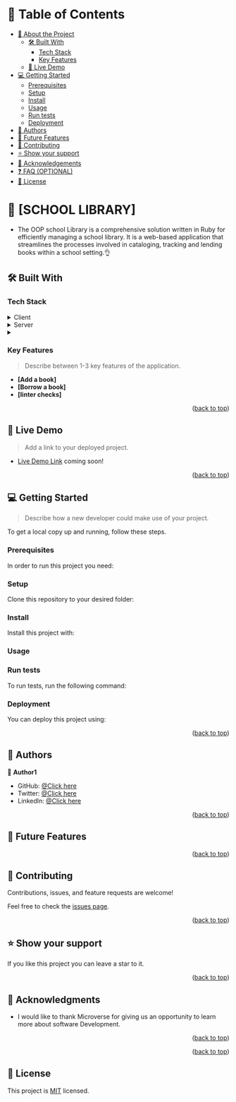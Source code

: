 <a name="readme-top"></a>


# 📗 Table of Contents

- [📖 About the Project](#about-project)
  - [🛠 Built With](#built-with)
    - [Tech Stack](#tech-stack)
    - [Key Features](#key-features)
  - [🚀 Live Demo](#live-demo)
- [💻 Getting Started](#getting-started)
  - [Prerequisites](#prerequisites)
  - [Setup](#setup)
  - [Install](#install)
  - [Usage](#usage)
  - [Run tests](#run-tests)
  - [Deployment](#deployment)
- [👥 Authors](#authors)
- [🔭 Future Features](#future-features)
- [🤝 Contributing](#contributing)
- [⭐️ Show your support](#support)
- [🙏 Acknowledgements](#acknowledgements)
- [❓ FAQ (OPTIONAL)](#faq)
- [📝 License](#license)

<!-- PROJECT DESCRIPTION -->

# 📖 [SCHOOL LIBRARY] <a name="about-project"></a>

- The OOP school Library is a comprehensive solution written in Ruby for efficiently managing a school library. It is a web-based application that streamlines the processes involved in cataloging, tracking and lending books within a school setting.👌


## 🛠️ Built With <a name="built-with"></a>


### Tech Stack <a name="tech-stack"></a>

<details>
  <summary>Client</summary>
  <ul>
    <li>RUBY</a></li>
  </ul>
</details>

<details>
  <summary>Server</summary>
  <ul>
    
  </ul>
</details>

<details>
<summary></summary>
  <ul>
    <li><a href="https://www.postgresql.org/">PostgreSQL</a></li>
  </ul>
</details>

<!-- Features -->

### Key Features <a name="key-features"></a>

> Describe between 1-3 key features of the application.

- **[Add a book]**
- **[Borrow a book]**
- **[linter checks]**

<p align="right">(<a href="#readme-top">back to top</a>)</p>

<!-- LIVE DEMO -->

## 🚀 Live Demo <a name="live-demo"></a>

> Add a link to your deployed project.

- [Live Demo Link](https://google.com) coming soon!

<p align="right">(<a href="#readme-top">back to top</a>)</p>

<!-- GETTING STARTED -->

## 💻 Getting Started <a name="getting-started"></a>

> Describe how a new developer could make use of your project.

To get a local copy up and running, follow these steps.

### Prerequisites

In order to run this project you need:

<!--
The current version of node
To have Git installed on your local machine
Node Package Manager (npm)
An editor as Visual Studion Code:

```sh
 gem install rails
```
 -->

### Setup

Clone this repository to your desired folder:

<!--
Example commands:

```sh
  cd oop_school_library
  git clone git@github.com:eudondian/oop_school_library.git
```
--->

### Install

Install this project with:

<!--
Example command:

```sh
  bundle install
```
--->

### Usage
<!--
Example command:

```sh
  rails server
```
--->

### Run tests

To run tests, run the following command:

<!--

```sh
 Run "rubocop --fix to fix linters"
```
or
```sh
 Run "rubocop -A  to fix linters"
```
--->

### Deployment

You can deploy this project using:

<!--

github pages

```sh
npm run deploy
 -->

<p align="right">(<a href="#readme-top">back to top</a>)</p>

<!-- AUTHORS -->

## 👥 Authors <a name="authors"></a>


👤 **Author1**

- GitHub: [@Click here](https://github.com/eudondian)
- Twitter: [@Click here](https://twitter.com/EUdondian)
- LinkedIn: [@Click here](https://www.linkedin.com/in/esther-udondian/)

<p align="right">(<a href="#readme-top">back to top</a>)</p>


<!-- FUTURE FEATURES -->

## 🔭 Future Features <a name="future-features"></a>




<p align="right">(<a href="#readme-top">back to top</a>)</p>

<!-- CONTRIBUTING -->

## 🤝 Contributing <a name="contributing"></a>

Contributions, issues, and feature requests are welcome!

Feel free to check the [issues page](https://github.com/eudondian/Vet-clinic/issues).

<p align="right">(<a href="#readme-top">back to top</a>)</p>

<!-- SUPPORT -->

## ⭐ Show your support <a name="support"></a>

If you like this project you can leave a star to it.

<p align="right">(<a href="#readme-top">back to top</a>)</p>

<!-- ACKNOWLEDGEMENTS -->

## 🙏 Acknowledgments <a name="acknowledgements"></a>

- I would like to thank Microverse for giving us an opportunity to learn more about software Development.


<p align="right">(<a href="#readme-top">back to top</a>)</p>



<p align="right">(<a href="#readme-top">back to top</a>)</p>

<!-- LICENSE -->

## 📝 License <a name="license"></a>

This project is [MIT](https://github.com/eudondian/Vet-clinic/blob/Animal_Database/MIT.md) licensed.

